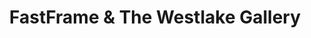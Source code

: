 ---
title: "FastFrame & The Westlake Gallery"
url: /austin/fastframe-und-the-westlake-gallery/
shop: Rahmen
---
